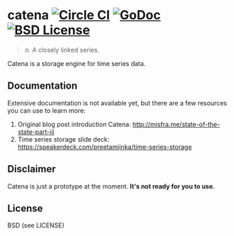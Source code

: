 catena [![Circle CI](https://circleci.com/gh/Cistern/catena.svg?style=svg&circle-token=9bf7ad5d56d1a24e8bb2a060d5cad6d63576d6e8)](https://circleci.com/gh/Cistern/catena) [![GoDoc](https://godoc.org/github.com/Cistern/catena?status.svg)](https://godoc.org/github.com/Cistern/catena) [![BSD License](https://img.shields.io/pypi/l/Django.svg)](https://github.com/Cistern/catena/blob/master/LICENSE)
===
> *n.* A closely linked series.

Catena is a storage engine for time series data.

Documentation
---
Extensive documentation is not available yet, but there are a few resources you can use to learn more:

1. Original blog post introduction Catena: http://misfra.me/state-of-the-state-part-iii
2. Time series storage slide deck: https://speakerdeck.com/preetamjinka/time-series-storage

Disclaimer
---
Catena is just a prototype at the moment. **It's not ready for you to use.**

License
---
BSD (see LICENSE)
